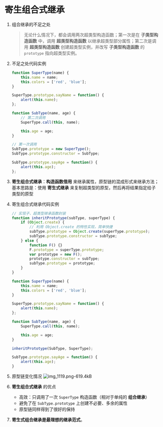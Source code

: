```
```
# 寄生组合式继承
1. 组合继承的不足之处
    > 无论什么情况下，都会调用两次超类型构造函数；第一次是在 **子类型构造函数** 中，调用 **超类型构造函数** 以继承超类型部分属性；第二次是调用 **超类型构造函数** 创建超类型实例，并改写 **子类型构造函数** 的 `prototype` 指向超类型实例。

2. 不足之处代码实例
    ```javascript
    function SuperType(name) {
        this.name = name;
        this.colors = ['red', 'blue'];
    }

    SuperType.prototype.sayName = function() {
        alert(this.name);
    };

    function SubType(name, age) {
        // 第二次调用
        SuperType.call(this, name);

        this.age = age;
    }

    // 第一次调用
    SubType.prototype = new SuperType();
    SubType.prototype.constructor = SubType;

    SubType.prototype.sayAge = function() {
        alert(this.age);
    };
    ```

3. **寄生组合式继承**：**构造函数借用** 来继承属性，原型链的混成形式来继承方法；
    基本思路是：使用 **寄生式继承** 来复制超类型的原型，然后再将结果指定给子类型的原型

4. 寄生组合式继承代码实例
    ```javascript
    // 实现子、超类型继承函数封装
    function inheritPrototype(subType, superType) {
    	if (Object.create) {
    		// 利用 Object.create 的特性实现，简单快捷
    		subType.prototype = Object.create(superType.prototype);
    		subType.prototype.constructor = subType;
    	} else {
    	    function F() {}
    	    F.prototype = superType.prototype;
    	    var prototype = new F();
    	    prototype.constructor = subType;
    	    subType.prototype = prototype;
    	}
    }

    function SuperType(name) {
        this.name = name;
        this.colors = ['red', 'blue'];
    }

    SuperType.prototype.sayName = function() {
        alert(this.name);
    };

    function SubType(name, age) {
        SuperType.call(this, name);

        this.age = age;
    }

    inheritPrototype(SubType, SuperType);

    SubType.prototype.sayAge = function() {
        alert(this.age);
    }
    ```

5. 原型链变化情况
    ![img_1119.png-619.4kB][1]

6. **寄生组合式继承** 的优点
    * 高效：只调用了一次 `SuperType` 构造函数（相对于单纯的 **组合继承**）
    * 避免了在 `SubType.prototype` 上创建不必要、多余的属性
    * 原型链同样得到了很好的保持

7. **寄生式组合继承是最理想的继承范式**。


  [1]: http://static.zybuluo.com/yangfch3/bdv6oqb3ytdeawcgyy3ol8yq/img_1119.png
